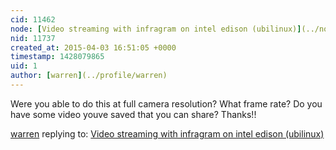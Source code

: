 ```yaml
---
cid: 11462
node: [Video streaming with infragram on intel edison (ubilinux)](../notes/pjsbill/04-02-2015/video-streaming-with-infragram-on-intel-edison-ubilinux)
nid: 11737
created_at: 2015-04-03 16:51:05 +0000
timestamp: 1428079865
uid: 1
author: [warren](../profile/warren)
---
```


Were you able to do this at full camera resolution? What frame rate? Do you have some video youve saved that you can share? Thanks!!

[warren](../profile/warren) replying to: [Video streaming with infragram on intel edison (ubilinux)](../notes/pjsbill/04-02-2015/video-streaming-with-infragram-on-intel-edison-ubilinux)

